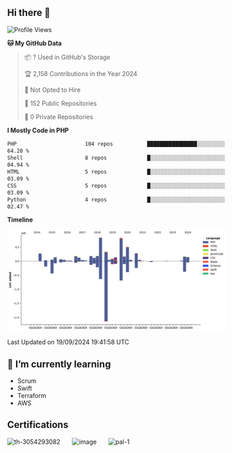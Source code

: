 ## Hi there 👋

<!--START_SECTION:waka-->
![Profile Views](http://img.shields.io/badge/Profile%20Views-1-blue)

**🐱 My GitHub Data** 

> 📦 ? Used in GitHub's Storage 
 > 
> 🏆 2,158 Contributions in the Year 2024
 > 
> 🚫 Not Opted to Hire
 > 
> 📜 152 Public Repositories 
 > 
> 🔑 0 Private Repositories 
 > 
**I Mostly Code in PHP** 

```text
PHP                      104 repos           ████████████████░░░░░░░░░   64.20 % 
Shell                    8 repos             █░░░░░░░░░░░░░░░░░░░░░░░░   04.94 % 
HTML                     5 repos             █░░░░░░░░░░░░░░░░░░░░░░░░   03.09 % 
CSS                      5 repos             █░░░░░░░░░░░░░░░░░░░░░░░░   03.09 % 
Python                   4 repos             █░░░░░░░░░░░░░░░░░░░░░░░░   02.47 % 
```



**Timeline**

![Lines of Code chart](https://raw.githubusercontent.com/mikebronner/mikebronner/master/assets/bar_graph.png)


 Last Updated on 19/09/2024 19:41:58 UTC
<!--END_SECTION:waka-->

<!--
**mikebronner/mikebronner** is a ✨ _special_ ✨ repository because its `README.md` (this file) appears on your GitHub profile.

Here are some ideas to get you started:

- 🔭 I’m currently working on ...
- 🌱 I’m currently learning ...
- 👯 I’m looking to collaborate on ...
- 🤔 I’m looking for help with ...
- 💬 Ask me about ...
- 📫 How to reach me: ...
- 😄 Pronouns: ...
- ⚡ Fun fact: ...
-->

## 🌱 I’m currently learning

- Scrum
- Swift
- Terraform
- AWS

## Certifications

![th-3054293082](https://user-images.githubusercontent.com/1791050/208267034-c5006f82-ae89-41eb-9478-7106c5aba070.jpg)
&nbsp;&nbsp;&nbsp;&nbsp;&nbsp;
![image](https://user-images.githubusercontent.com/1791050/208267032-13c8c426-f627-448d-b23e-e3dd74b6712a.png)
&nbsp;&nbsp;&nbsp;&nbsp;&nbsp;
![pal-1](https://github.com/mikebronner/mikebronner/assets/1791050/3384899a-848a-4e35-8cee-e35261b5ccce)
